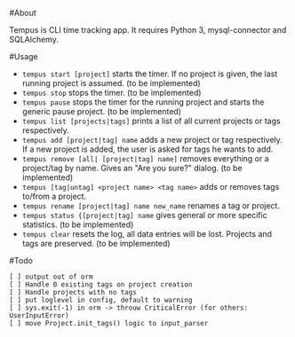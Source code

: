#About

Tempus is CLI time tracking app. It requires Python 3, mysql-connector and SQLAlchemy.

#Usage

* `tempus start [project]` starts the timer. If no project is given, the last running project is assumed. (to be implemented)
* `tempus stop` stops the timer. (to be implemented)
* `tempus pause` stops the timer for the running project and starts the generic pause project. (to be implemented)
* `tempus list [projects|tags]` prints a list of all current projects or tags respectively.
* `tempus add [project|tag] name` adds a new project or tag respectively. If a new project is added, the user is asked for tags he wants to add.
* `tempus remove [all| [project|tag] name]` removes everything or a project/tag by name. Gives an "Are you sure?" dialog. (to be implemented)
* `tempus [tag|untag] <project name> <tag name>` adds or removes tags to/from a project.
* `tempus rename [project|tag] name new_name` renames a tag or project.
* `tempus status {[project|tag] name` gives general or more specific statistics. (to be implemented)
* `tempus clear` resets the log, all data entries will be lost. Projects and tags are preserved. (to be implemented)

#Todo
```
[ ] output out of orm
[ ] Handle 0 existing tags on project creation
[ ] Handle projects with no tags
[ ] put loglevel in config, default to warning
[ ] sys.exit(-1) in orm -> throuw CriticalError (for others: UserInputError)
[ ] move Project.init_tags() logic to input_parser

```
